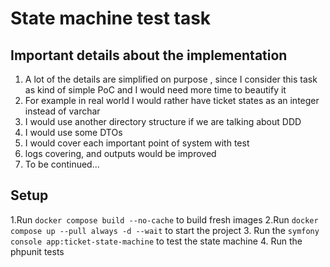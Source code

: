 # State machine test task

## Important details about the implementation

1. A lot of the details are simplified on purpose , since I consider this task as kind of simple PoC and I would need more time to beautify it
2. For example in real world I would rather have ticket states as an integer instead of varchar
3. I would use another directory structure if we are talking about DDD
4. I would use some DTOs
5. I would cover each important point of system with test
6. logs covering, and outputs would be improved
7. To be continued...

## Setup
1.Run `docker compose build --no-cache` to build fresh images
2.Run `docker compose up --pull always -d --wait` to start the project
3. Run the `symfony console app:ticket-state-machine` to test the state machine
4. Run the phpunit tests
